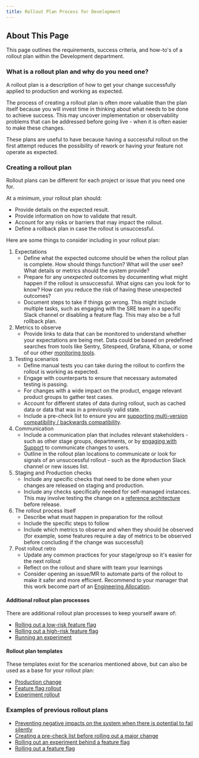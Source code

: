 ```yaml
---
title: Rollout Plan Process for Development
---
```


## About This Page

This page outlines the requirements, success criteria, and how-to's of a rollout plan within the Development department.

### What is a rollout plan and why do you need one?

A rollout plan is a description of how to get your change successfully applied to production and working as expected.

The process of creating a rollout plan is often more valuable than the plan itself because you will invest time in thinking about what needs to be done to achieve success. This may uncover implementation or observability problems that can be addressed before going live - when it is often easier to make these changes.

These plans are useful to have because having a successful rollout on the first attempt reduces the possibility of rework or having your feature not operate as expected.

### Creating a rollout plan

Rollout plans can be different for each project or issue that you need one for.

At a minimum, your rollout plan should:

* Provide details on the expected result.
* Provide information on how to validate that result.
* Account for any risks or barriers that may impact the rollout.
* Define a rollback plan in case the rollout is unsuccessful.

Here are some things to consider including in your rollout plan:

1. Expectations
    * Define what the expected outcome should be when the rollout plan is complete. How should things function? What will the user see? What details or metrics should the system provide?
    * Prepare for any _unexpected_ outcomes by documenting what might happen if the rollout is unsuccessful. What signs can you look for to know? How can you reduce the risk of having these unexpected outcomes?
    * Document steps to take if things go wrong. This might include multiple tasks, such as engaging with the SRE team in a specific Slack channel or disabling a feature flag. This may also be a full rollback plan.
1. Metrics to observe
    * Provide links to data that can be monitored to understand whether your expectations are being met. Data could be based on predefined searches from tools like Sentry, Sitespeed, Grafana, Kibana, or some of our other [monitoring tools](/handbook/engineering/monitoring/#monitoring).
1. Testing scenarios
    * Define manual tests you can take during the rollout to confirm the rollout is working as expected.
    * Engage with counterparts to ensure that necessary automated testing is passing.
    * For changes with a wide impact on the product, engage relevant product groups to gather test cases.
    * Account for different states of data during rollout, such as cached data or data that was in a previously valid state.
    * Include a pre-check list to ensure you are [supporting multi-version compatibility / backwards compatibility](https://docs.gitlab.com/ee/development/multi_version_compatibility.html).
1. Communication
    * Include a communication plan that includes relevant stakeholders - such as other stage groups, departments, or by [engaging with Support](/handbook/support/managers/change-management/) to communicate changes to users.
    * Outline in the rollout plan locations to communicate or look for signals of an unsuccessful rollout - such as the #production Slack channel or new issues list.
1. Staging and Production checks
    * Include any specific checks that need to be done when your changes are released on staging and production.
    * Include any checks specifically needed for self-managed instances. This may involve testing the change on a [reference architecture](https://docs.gitlab.com/ee/administration/reference_architectures/) before release.
1. The rollout process itself
   * Describe what must happen in preparation for the rollout
   * Include the specific steps to follow
   * Include which metrics to observe and when they should be observed (for example, some features require a day of metrics to be observed before concluding if the change was successful)
1. Post rollout retro
   * Update any common practices for your stage/group so it's easier for the next rollout
   * Reflect on the rollout and share with team your learnings
   * Consider opening an issue/MR to automate parts of the rollout to make it safer and more efficient.  Recommend to your manager that this work become part of an [Engineering Allocation](/handbook/product/product-processes/#prioritization-framework).

#### Additional rollout plan processes

There are additional rollout plan processes to keep yourself aware of:

* [Rolling out a low-risk feature flag](/handbook/product-development/product-development-flow/feature-flag-lifecycle/#rollout)
* [Rolling out a high-risk feature flag](/handbook/engineering/infrastructure/change-management/#feature-flags-and-the-change-management-process)
* [Running an experiment](/handbook/engineering/development/growth/experimentation/#experiment-rollout-issue)

#### Rollout plan templates

These templates exist for the scenarios mentioned above, but can also be used as a base for your rollout plan:

* [Production change](https://gitlab.com/gitlab-com/gl-infra/production/-/blob/master/.gitlab/issue_templates/change_management.md)
* [Feature flag rollout](https://gitlab.com/gitlab-org/gitlab/-/blob/master/.gitlab/issue_templates/Feature%20Flag%20Roll%20Out.md)
* [Experiment rollout](https://gitlab.com/gitlab-org/gitlab/-/blob/master/.gitlab/issue_templates/Experiment%20Rollout.md)

### Examples of previous rollout plans

* [Preventing negative impacts on the system when there is potential to fail silently](https://gitlab.com/gitlab-com/gl-infra/scalability/-/issues/1085)
* [Creating a pre-check list before rolling out a major change](https://gitlab.com/gitlab-com/gl-infra/scalability/-/issues/1267#pre-check)
* [Rolling out an experiment behind a feature flag](https://gitlab.com/gitlab-org/gitlab/-/issues/281024)
* [Rolling out a feature flag](https://gitlab.com/gitlab-org/gitlab/-/issues/335799)
